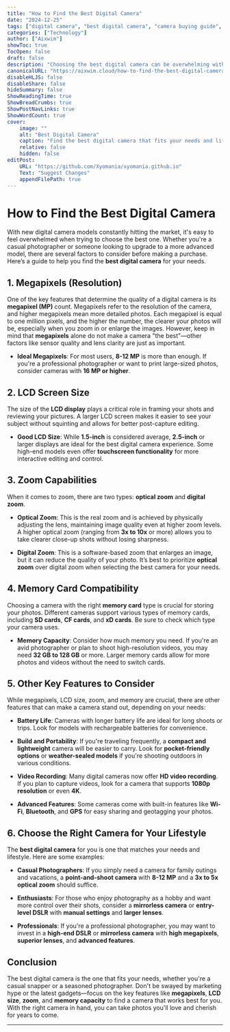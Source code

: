 ```yaml
---
title: "How to Find the Best Digital Camera"
date: "2024-12-25"
tags: ["digital camera", "best digital camera", "camera buying guide", "megapixels", "camera features"]
categories: ["Technology"]
author: ["Aixwim"]
showToc: true
TocOpen: false
draft: false
description: "Choosing the best digital camera can be overwhelming with so many options. Learn what factors you should consider to find the best camera for your needs."
canonicalURL: "https://aixwim.cloud/how-to-find-the-best-digital-camera"
disableHLJS: false
disableShare: false
hideSummary: false
ShowReadingTime: true
ShowBreadCrumbs: true
ShowPostNavLinks: true
ShowWordCount: true
cover:
    image: ""
    alt: "Best Digital Camera"
    caption: "Find the best digital camera that fits your needs and lifestyle."
    relative: false
    hidden: false
editPost:
    URL: "https://github.com/Xyomania/xyomania.github.io"
    Text: "Suggest Changes"
    appendFilePath: true
---
```


# How to Find the Best Digital Camera

With new digital camera models constantly hitting the market, it's easy to feel overwhelmed when trying to choose the best one. Whether you're a casual photographer or someone looking to upgrade to a more advanced model, there are several factors to consider before making a purchase. Here’s a guide to help you find the **best digital camera** for your needs.

## 1. **Megapixels (Resolution)**

One of the key features that determine the quality of a digital camera is its **megapixel (MP)** count. Megapixels refer to the resolution of the camera, and higher megapixels mean more detailed photos. Each megapixel is equal to one million pixels, and the higher the number, the clearer your photos will be, especially when you zoom in or enlarge the images. However, keep in mind that **megapixels** alone do not make a camera "the best"—other factors like sensor quality and lens clarity are just as important.

- **Ideal Megapixels**: For most users, **8-12 MP** is more than enough. If you're a professional photographer or want to print large-sized photos, consider cameras with **16 MP or higher**.

## 2. **LCD Screen Size**

The size of the **LCD display** plays a critical role in framing your shots and reviewing your pictures. A larger LCD screen makes it easier to see your subject without squinting and allows for better post-capture editing.

- **Good LCD Size**: While **1.5-inch** is considered average, **2.5-inch** or larger displays are ideal for the best digital camera experience. Some high-end models even offer **touchscreen functionality** for more interactive editing and control.

## 3. **Zoom Capabilities**

When it comes to zoom, there are two types: **optical zoom** and **digital zoom**.

- **Optical Zoom**: This is the real zoom and is achieved by physically adjusting the lens, maintaining image quality even at higher zoom levels. A higher optical zoom (ranging from **3x to 10x** or more) allows you to take clearer close-up shots without losing sharpness.

- **Digital Zoom**: This is a software-based zoom that enlarges an image, but it can reduce the quality of your photo. It’s best to prioritize **optical zoom** over digital zoom when selecting the best camera for your needs.

## 4. **Memory Card Compatibility**

Choosing a camera with the right **memory card** type is crucial for storing your photos. Different cameras support various types of memory cards, including **SD cards**, **CF cards**, and **xD cards**. Be sure to check which type your camera uses.

- **Memory Capacity**: Consider how much memory you need. If you're an avid photographer or plan to shoot high-resolution videos, you may need **32 GB to 128 GB** or more. Larger memory cards allow for more photos and videos without the need to switch cards.

## 5. **Other Key Features to Consider**

While megapixels, LCD size, zoom, and memory are crucial, there are other features that can make a camera stand out, depending on your needs:

- **Battery Life**: Cameras with longer battery life are ideal for long shoots or trips. Look for models with rechargeable batteries for convenience.
  
- **Build and Portability**: If you're traveling frequently, a **compact and lightweight** camera will be easier to carry. Look for **pocket-friendly options** or **weather-sealed models** if you're shooting outdoors in various conditions.

- **Video Recording**: Many digital cameras now offer **HD video recording**. If you plan to capture videos, look for a camera that supports **1080p resolution** or even **4K**.

- **Advanced Features**: Some cameras come with built-in features like **Wi-Fi**, **Bluetooth**, and **GPS** for easy sharing and geotagging your photos.

## 6. **Choose the Right Camera for Your Lifestyle**

The **best digital camera** for you is one that matches your needs and lifestyle. Here are some examples:

- **Casual Photographers**: If you simply need a camera for family outings and vacations, a **point-and-shoot camera** with **8-12 MP** and a **3x to 5x optical zoom** should suffice.

- **Enthusiasts**: For those who enjoy photography as a hobby and want more control over their shots, consider a **mirrorless camera** or **entry-level DSLR** with **manual settings** and **larger lenses**.

- **Professionals**: If you're a professional photographer, you may want to invest in a **high-end DSLR** or **mirrorless camera** with **high megapixels**, **superior lenses**, and **advanced features**.

## Conclusion

The best digital camera is the one that fits your needs, whether you're a casual snapper or a seasoned photographer. Don't be swayed by marketing hype or the latest gadgets—focus on the key features like **megapixels**, **LCD size**, **zoom**, and **memory capacity** to find a camera that works best for you. With the right camera in hand, you can take photos you'll love and cherish for years to come.

---
